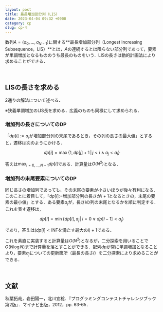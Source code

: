 ```yaml
---
layout: post
title: 最長増加部分列（LIS）
date: 2023-04-04 09:32 +0900
category: cp
slug: cp-4
---
```


数列$A=(a_0,...,a_{N-1})$に関する**最長増加部分列（Longest Increasing Subsequence，LIS）**とは，$A$の連続するとは限らない部分列であって，要素が単調増加となるもののうち最長のものをいう．LISの長さは動的計画法により求めることができる．

<br>

## LISの長さを求める

2通りの解法について述べる．

※狭義単調増加のLIS長を求める．広義のものも同様にして求められる．

### 増加列の長さについてのDP

「$dp[i]:=a_i$が増加部分列の末尾であるとき，その列の長さの最大値」とすると，遷移は次のようにかける．

$$
    dp[i] = \max\{1, dp[j]+1 \, | \, j < i \land a_j < a_i\}
$$

答えは$\displaystyle\max_{i=0,...,N-1} dp[i]$である．計算量は$O(N^2)$となる．

### 増加列の末尾要素についてのDP

同じ長さの増加列であっても，その末尾の要素が小さいほうが後々有利になる．このことに着目して，「$dp[i]:=$増加部分列の長さが$i+1$となるときの，末尾の要素の最小値」とする．ある要素$a_j$が，長さ$i$の列の末尾となるかを順に判定する．これを表す遷移は，

$$
    dp[i] = \min\{dp[i], a_j  \, | \, i=0 \lor dp[i-1] < a_j \}
$$

であり，答えは$(dp[i] < \textrm{INF}$を満たす最大の$i)+1$である．

これを素直に実装すると計算量は$O(N^2)$となるが，二分探索を用いることで$O(N\log{N})$まで計算量を落とすことができる．配列$dp$が常に単調増加となることより，要素$a_j$についての更新箇所（最長の長さ$i$）を二分探索により求めることができる．

<br>

## 文献

秋葉拓哉，岩田陽一，北川宜稔．『プログラミングコンテストチャレンジブック 第2版』．マイナビ出版，2012，pp. 63-65．